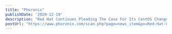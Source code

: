```yaml
---
title: "Phoronix"
publishDate: '2020-12-19'
description: "Red Hat Continues Pleading The Case For Its CentOS Changes"
postUrl: "https://www.phoronix.com/scan.php?page=news_item&px=Red-Hat-CentOS-Pleading-Cont"
---
```

